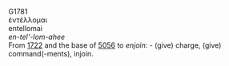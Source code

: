 G1781  
ἐντέλλομαι  
entellomai  
*en-tel‘-lom-ahee*  
From [1722](g1722) and the base of [5056](g5056) to *enjoin:* - (give)
charge, (give) command(-ments), injoin.  

